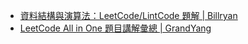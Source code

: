 
- [資料結構與演算法：LeetCode/LintCode 題解 | Billryan](https://algorithm.yuanbin.me/zh-tw/)
- [LeetCode All in One 題目講解彙總 | GrandYang](https://grandyang.com/)

<!-- - [WindLiang 的 LeetCode 刷題筆記 | 知乎專欄](https://zhuanlan.zhihu.com/leetcode1024)
- [SWE Job Note | GitBook](https://po-jen-lai.gitbook.io/coding-practice/) -->